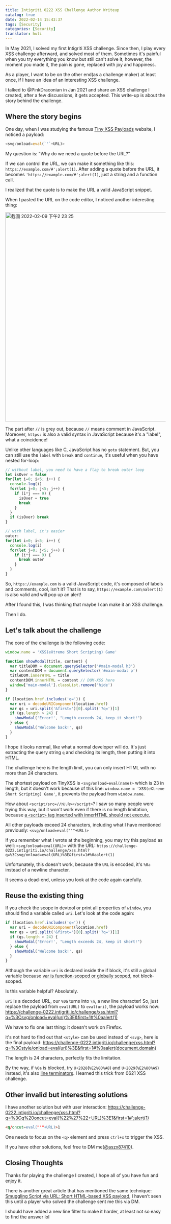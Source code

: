 ```yaml
---
title: Intigriti 0222 XSS Challenge Author Writeup
catalog: true
date: 2022-02-14 15:43:37
tags: [Security]
categories: [Security]
translator: huli
---
```


In May 2021, I solved my first Intigriti XSS challenge. Since then, I play every XSS challenge afterward, and solved most of them. Sometimes it's painful when you try everything you know but still can't solve it, however, the moment you made it, the pain is gone, replaced with joy and happiness.

As a player, I want to be on the other end(as a challenge maker) at least once, if I have an idea of an interesting XSS challenge. 

I talked to @PinkDraconian in Jan 2021 and share an XSS challenge I created, after a few discussions, it gets accepted. This write-up is about the story behind the challenge.

<!-- more -->

## Where the story begins

One day, when I was studying the famous [Tiny XSS Payloads](https://tinyxss.terjanq.me/) website, I noticed a  payload:

``` js
<svg/onload=eval(`'`+URL)>
```

My question is: "Why do we need a quote before the URL?"

If we can control the URL, we can make it something like this: `https://example.com/#';alert(1)`. After adding a quote before the URL, it becomes `'https://example.com/#';alert(1)`, just a string and a function call.

I realized that the quote is to make the URL a valid JavaScript snippet.

When I pasted the URL on the code editor, I noticed another interesting thing:

<img width="656" alt="截圖 2022-02-09 下午2 23 25" src="https://user-images.githubusercontent.com/2755720/153786488-f404eaf5-bb51-41eb-85b2-3c8dc5649ed4.png">


The part after `//` is grey out, because `//` means comment in JavaScript. Moreover, `https:` is also a valid syntax in JavaScript because it's a "label", what a coincidence! 

Unlike other languages like C, JavaScript has no `goto` statement. But, you can still use the `label` with `break` and `continue`, it's useful when you have nested for-loop:

``` js
// without label, you need to have a flag to break outer loop
let isOver = false
for(let i=0; i<5; i++) {
  console.log(i)
  for(let j=0; j<5; j++) {
    if (i*j === 9) {
      isOver = true
      break
    }
  }
  if (isOver) break
}

// with label, it's easier
outer:
for(let i=0; i<5; i++) {
  console.log(i)
  for(let j=0; j<5; j++) {
    if (i*j === 9) {
      break outer
    }
  }
}
```

So, `https://example.com` is a valid JavaScript code, it's composed of labels and comments, cool, isn't it? That is to say, `https://example.com\nalert(1)` is also valid and will pop up an alert!

After I found this, I was thinking that maybe I can make it an XSS challenge.

Then I do.

## Let's talk about the challenge

The core of the challenge is the following code:

``` js
window.name = 'XSS(eXtreme Short Scripting) Game'

function showModal(title, content) {
  var titleDOM = document.querySelector('#main-modal h3')
  var contentDOM = document.querySelector('#main-modal p')
  titleDOM.innerHTML = title
  contentDOM.innerHTML = content // DOM-XSS here
  window['main-modal'].classList.remove('hide')
}

if (location.href.includes('q=')) {
  var uri = decodeURIComponent(location.href)
  var qs = uri.split('&first=')[0].split('?q=')[1]
  if (qs.length > 24) {
    showModal('Error!', "Length exceeds 24, keep it short!")
  } else {
    showModal('Welcome back!', qs)
  }
}
```

I hope it looks normal, like what a normal developer will do. It's just extracting the query string `q` and checking its length, then putting it into HTML.

The challenge here is the length limit, you can only insert HTML with no more than 24 characters.

The shortest payload on TinyXSS is `<svg/onload=eval(name)>` which is 23 in length, but it doesn't work because of this line: `window.name = 'XSS(eXtreme Short Scripting) Game'`, it prevents the payload from `window.name`.

How about `<script/src=//Ǌ.₨></script>`? I saw so many people were trying this way, but it won't work even if there is no length limitation, because [a `<script>` tag inserted with innerHTML should not execute.](https://developer.mozilla.org/zh-TW/docs/Web/API/Element/innerHTML#security_considerations)

All other payloads exceed 24 characters, including what I have mentioned previously: `<svg/onload=eval("'"+URL)>`

If you remember what I wrote at the beginning, you may try this payload as well: `<svg/onload=eval(URL)>` with the URL: `https://challenge-0222.intigriti.io/challenge/xss.html?q=%3Csvg/onload=eval(URL)%3E&first=1#%0aalert(1)`

Unfortunately, this doesn't work, because the `URL` is encoded, it's `%0a` instead of a newline character.

It seems a dead-end, unless you look at the code again carefully.

## Reuse the existing thing

If you check the scope in devtool or print all properties of `window`, you should find a variable called `uri`. Let's look at the code again:

``` js
if (location.href.includes('q=')) {
  var uri = decodeURIComponent(location.href)
  var qs = uri.split('&first=')[0].split('?q=')[1]
  if (qs.length > 24) {
    showModal('Error!', "Length exceeds 24, keep it short!")
  } else {
    showModal('Welcome back!', qs)
  }
}
```

Although the variable `uri` is declared inside the if block, it's still a global variable because [var is function-scoped or globally scoped](https://developer.mozilla.org/en-US/docs/Web/JavaScript/Reference/Statements/var), not block-scoped.

Is this variable helpful? Absolutely.

`uri` is a decoded URL, our `%0a` turns into `\n`, a new line character! So, just replace the payload from `eval(URL)` to `eval(uri)`, the payload works now: https://challenge-0222.intigriti.io/challenge/xss.html?q=%3Csvg/onload=eval(uri)%3E&first=1#%0aalert(1)

We have to fix one last thing: it doesn't work on Firefox.

it's not hard to find out that `<style>` can be used instead of `<svg>`, here is the final payload: https://challenge-0222.intigriti.io/challenge/xss.html?q=%3Cstyle/onload=eval(uri)%3E&first=1#%0aalert(document.domain)

The length is 24 characters, perfectly fits the limitation.

By the way, if `%0a` is blocked, try `U+2028`(`%E2%80%A8`) and `U+2029`(`%E2%80%A9`) instead, it's also [line terminators](https://developer.mozilla.org/en-US/docs/Web/JavaScript/Reference/Lexical_grammar#line_terminators). I learned this trick from 0621 XSS challenge.

## Other invalid but interesting solutions

I have another solution but with user interaction: https://challenge-0222.intigriti.io/challenge/xss.html?q=%3Cq%20oncut=eval(%22%27%22+URL)%3E1&first=1#';alert(1)

``` html
<q/oncut=eval("'"+URL)>1
```

One needs to focus on the `<q>` element and press `ctrl+x` to trigger the XSS.

If you have other solutions, feel free to DM me([@aszx87410](https://twitter.com/aszx87410)).
                                              
## Closing Thoughts

Thanks for playing the challenge I created, I hope all of you have fun and enjoy it.

There is another great article that has mentioned the same technique: [Smuggling Script via URL: Short HTML-based XSS payload](https://securitygoat.medium.com/smuggling-script-via-url-short-html-based-xss-payload-3036df8d9820), I haven't seen this until a player who solved the challenge sent me this via DM.

I should have added a new line filter to make it harder, at least not so easy to find the answer lol 

